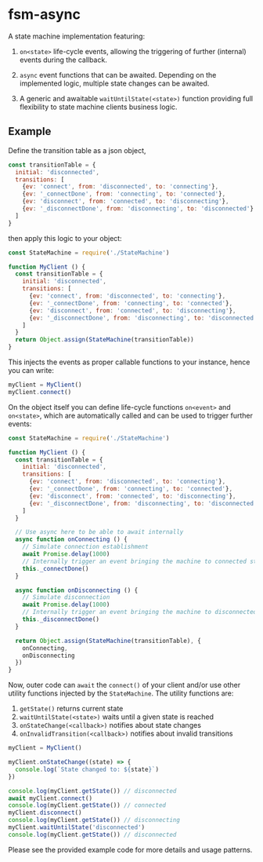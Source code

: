 # fsm-async

A state machine implementation featuring:

1.  `on<state>` life-cycle events, allowing the triggering of further (internal)
     events during the callback.

2.  `async` event functions that can be awaited. Depending
    on the implemented logic, multiple state changes can be awaited.

3.  A generic and awaitable `waitUntilState(<state>)` function providing
    full flexibility to state machine clients business logic.

## Example

Define the transition table as a json object,

```javascript
const transitionTable = {
  initial: 'disconnected',
  transitions: [
    {ev: 'connect', from: 'disconnected', to: 'connecting'},
    {ev: '_connectDone', from: 'connecting', to: 'connected'},
    {ev: 'disconnect', from: 'connected', to: 'disconnecting'},
    {ev: '_disconnectDone', from: 'disconnecting', to: 'disconnected'}
  ]
}
```

then apply this logic to your object:

```javascript
const StateMachine = require('./StateMachine')

function MyClient () {
  const transitionTable = {
    initial: 'disconnected',
    transitions: [
      {ev: 'connect', from: 'disconnected', to: 'connecting'},
      {ev: '_connectDone', from: 'connecting', to: 'connected'},
      {ev: 'disconnect', from: 'connected', to: 'disconnecting'},
      {ev: '_disconnectDone', from: 'disconnecting', to: 'disconnected'}
    ]
  }
  return Object.assign(StateMachine(transitionTable))
}
```

This injects the events as proper callable functions to your instance,
hence you can write:

```javascript
myClient = MyClient()
myClient.connect()
```

On the object itself you can define life-cycle functions `on<event>` and
`on<state>`, which are automatically called and can be used to trigger
further events:

```javascript
const StateMachine = require('./StateMachine')

function MyClient () {
  const transitionTable = {
    initial: 'disconnected',
    transitions: [
      {ev: 'connect', from: 'disconnected', to: 'connecting'},
      {ev: '_connectDone', from: 'connecting', to: 'connected'},
      {ev: 'disconnect', from: 'connected', to: 'disconnecting'},
      {ev: '_disconnectDone', from: 'disconnecting', to: 'disconnected'}
    ]
  }

  // Use async here to be able to await internally
  async function onConnecting () {
    // Simulate connection establishment
    await Promise.delay(1000)
    // Internally trigger an event bringing the machine to connected state
    this._connectDone()
  }

  async function onDisconnecting () {
    // Simulate disconnection
    await Promise.delay(1000)
    // Internally trigger an event bringing the machine to disconnected state
    this._disconnectDone()
  }

  return Object.assign(StateMachine(transitionTable), {
    onConnecting,
    onDisconnecting
  })
}
```

Now, outer code can `await` the `connect()` of your client and/or use other
utility functions injected by the `StateMachine`. The utility functions are:
1. `getState()` returns current state
2. `waitUntilState(<state>)` waits until a given state is reached
3. `onStateChange(<callback>)` notifies about state changes
4. `onInvalidTransition(<callback>)` notifies about invalid transitions

```javascript
myClient = MyClient()

myClient.onStateChange((state) => {
  console.log(`State changed to: ${state}`)
})

console.log(myClient.getState()) // disconnected
await myClient.connect()
console.log(myClient.getState()) // connected
myClient.disconnect()
console.log(myClient.getState()) // disconnecting
myClient.waitUntilState('disconnected')
console.log(myClient.getState()) // disconnected
```

Please see the provided example code for more details and usage patterns.






